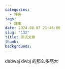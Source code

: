 ```yaml
---
categories:
  - 博客
tags:
  - 趣事
date: 2024-08-07 21:46:00
slug: "132"
title: 测试文章
thumb: 
backgrounds:
---
```


debwaj dwbj 
的那么多啊大